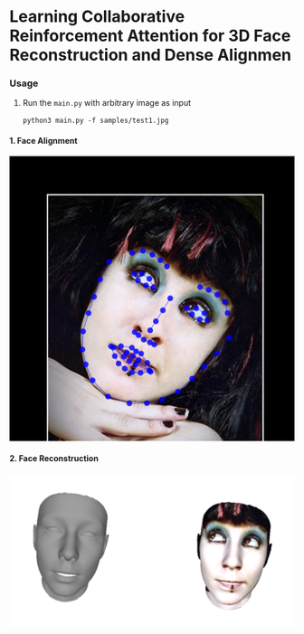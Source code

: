 # Learning Collaborative Reinforcement Attention for 3D Face Reconstruction and Dense Alignmen
### Usage
1. Run the `main.py` with arbitrary image as input
    ```
    python3 main.py -f samples/test1.jpg
#### 1. Face Alignment
<p align="center">
  <img src="samples/test3_0.jpg" alt="dapeng"width="700px">
</p>

#### 2. Face Reconstruction
<p align="center">
  <img src="samples/test2_12.png" alt="demo" width="700px">
</p>  
